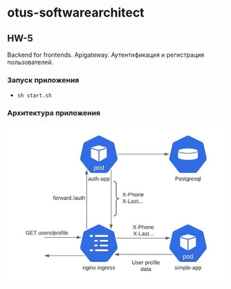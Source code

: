 # otus-softwarearchitect

## HW-5
Backend for frontends. Apigateway. Аутентификация и регистрация пользователей.

### Запуск приложения
 - `sh start.sh`

### Архитектура приложения
![Alt Text](images/schema.jpeg)